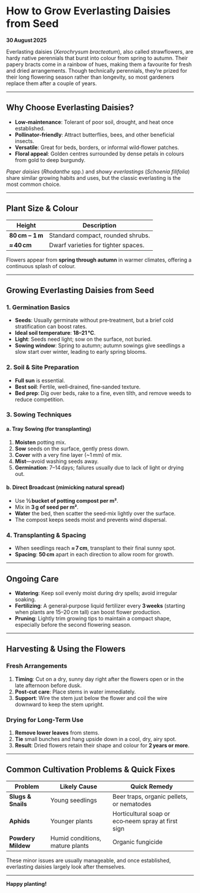 # How to Grow Everlasting Daisies from Seed

**30 August 2025**

Everlasting daisies (*Xerochrysum bracteatum*), also called strawflowers, are hardy native perennials that burst into colour from spring to autumn. Their papery bracts come in a rainbow of hues, making them a favourite for fresh and dried arrangements. Though technically perennials, they’re prized for their long flowering season rather than longevity, so most gardeners replace them after a couple of years.

---

## Why Choose Everlasting Daisies?

- **Low‑maintenance**: Tolerant of poor soil, drought, and heat once established.  
- **Pollinator‑friendly**: Attract butterflies, bees, and other beneficial insects.  
- **Versatile**: Great for beds, borders, or informal wild‑flower patches.  
- **Floral appeal**: Golden centres surrounded by dense petals in colours from gold to deep burgundy.

*Paper daisies* (*Rhodanthe* spp.) and *showy everlastings* (*Schoenia filifolia*) share similar growing habits and uses, but the classic everlasting is the most common choice.

---

## Plant Size & Colour

| Height | Description |
|--------|-------------|
| **80 cm – 1 m** | Standard compact, rounded shrubs. |
| **≈ 40 cm** | Dwarf varieties for tighter spaces. |

Flowers appear from **spring through autumn** in warmer climates, offering a continuous splash of colour.

---

## Growing Everlasting Daisies from Seed

### 1. Germination Basics

- **Seeds**: Usually germinate without pre‑treatment, but a brief cold stratification can boost rates.  
- **Ideal soil temperature**: **18–21 °C**.  
- **Light**: Seeds need light; sow on the surface, not buried.  
- **Sowing window**: Spring to autumn; autumn sowings give seedlings a slow start over winter, leading to early spring blooms.

### 2. Soil & Site Preparation

- **Full sun** is essential.  
- **Best soil**: Fertile, well‑drained, fine‑sanded texture.  
- **Bed prep**: Dig over beds, rake to a fine, even tilth, and remove weeds to reduce competition.

### 3. Sowing Techniques

#### a. Tray Sowing (for transplanting)

1. **Moisten** potting mix.  
2. **Sow** seeds on the surface, gently press down.  
3. **Cover** with a very fine layer (~1 mm) of mix.  
4. **Mist**—avoid washing seeds away.  
5. **Germination**: 7–14 days; failures usually due to lack of light or drying out.

#### b. Direct Broadcast (mimicking natural spread)

- Use **½ bucket of potting compost per m²**.  
- Mix in **3 g of seed per m²**.  
- **Water** the bed, then scatter the seed‑mix lightly over the surface.  
- The compost keeps seeds moist and prevents wind dispersal.

### 4. Transplanting & Spacing

- When seedlings reach **≈ 7 cm**, transplant to their final sunny spot.  
- **Spacing**: **50 cm** apart in each direction to allow room for growth.

---

## Ongoing Care

- **Watering**: Keep soil evenly moist during dry spells; avoid irregular soaking.  
- **Fertilizing**: A general‑purpose liquid fertilizer every **3 weeks** (starting when plants are 15–20 cm tall) can boost flower production.  
- **Pruning**: Lightly trim growing tips to maintain a compact shape, especially before the second flowering season.

---

## Harvesting & Using the Flowers

### Fresh Arrangements

1. **Timing**: Cut on a dry, sunny day right after the flowers open or in the late afternoon before dusk.  
2. **Post‑cut care**: Place stems in water immediately.  
3. **Support**: Wire the stem just below the flower and coil the wire downward to keep the stem upright.

### Drying for Long‑Term Use

1. **Remove lower leaves** from stems.  
2. **Tie** small bunches and hang upside down in a cool, dry, airy spot.  
3. **Result**: Dried flowers retain their shape and colour for **2 years or more**.

---

## Common Cultivation Problems & Quick Fixes

| Problem | Likely Cause | Quick Remedy |
|---------|--------------|--------------|
| **Slugs & Snails** | Young seedlings | Beer traps, organic pellets, or nematodes |
| **Aphids** | Younger plants | Horticultural soap or eco‑neem spray at first sign |
| **Powdery Mildew** | Humid conditions, mature plants | Organic fungicide |

These minor issues are usually manageable, and once established, everlasting daisies largely look after themselves.

---

**Happy planting!**